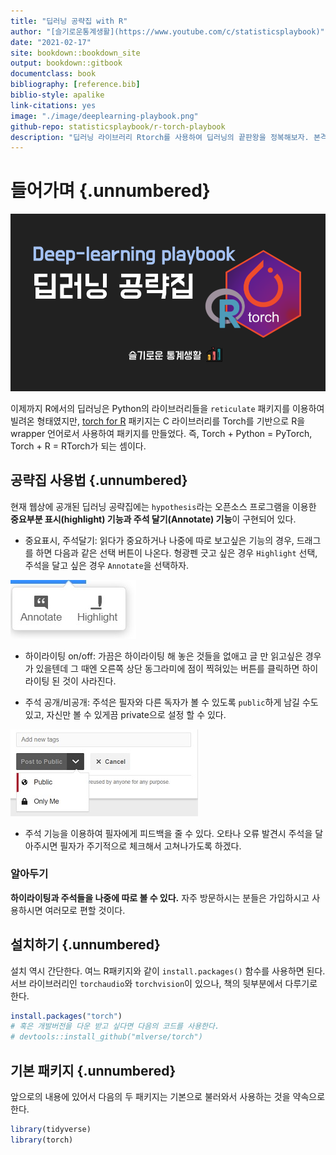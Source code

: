 ```yaml
---
title: "딥러닝 공략집 with R"
author: "[슬기로운통계생활](https://www.youtube.com/c/statisticsplaybook)"
date: "2021-02-17"
site: bookdown::bookdown_site
output: bookdown::gitbook
documentclass: book
bibliography: [reference.bib]
biblio-style: apalike
link-citations: yes
image: "./image/deeplearning-playbook.png"
github-repo: statisticsplaybook/r-torch-playbook
description: "딥러닝 라이브러리 Rtorch를 사용하여 딥러닝의 끝판왕을 정복해보자. 본격 R 딥러닝 공략집"
---
```


# 들어가며 {.unnumbered}

![](./image/deeplearning-playbook.png)

이제까지 R에서의 딥러닝은 Python의 라이브러리들을 `reticulate` 패키지를 이용하여 빌려온 형태였지만, [torch for R](https://torch.mlverse.org/) 패키지는 C 라이브러리를 Torch를 기반으로 R을 wrapper 언어로서 사용하여 패키지를 만들었다. 즉, Torch + Python = PyTorch, Torch + R = RTorch가 되는 셈이다.

## 공략집 사용법 {.unnumbered}

현재 웹상에 공개된 딥러닝 공략집에는 `hypothesis`라는 오픈소스 프로그램을 이용한 **중요부분 표시(highlight) 기능과 주석 달기(Annotate) 기능**이 구현되어 있다. 

-   중요표시, 주석달기: 읽다가 중요하거나 나중에 따로 보고싶은 기능의 경우, 드래그를 하면 다음과 같은 선택 버튼이 나온다. 형광펜 긋고 싶은 경우 `Highlight` 선택, 주석을 달고 싶은 경우 `Annotate`을 선택하자.

![](./image/annotation.jpg)

-   하이라이팅 on/off: 가끔은 하이라이팅 해 놓은 것들을 없애고 글 만 읽고싶은 경우가 있을텐데 그 때엔 오른쪽 상단 동그라미에 점이 찍혀있는 버튼를 클릭하면 하이라이팅 된 것이 사라진다.

-   주석 공개/비공개: 주석은 필자와 다른 독자가 볼 수 있도록 `public`하게 남길 수도 있고, 자신만 볼 수 있게끔 private으로 설정 할 수 있다.

![](./image/private.jpg)

-   주석 기능을 이용하여 필자에게 피드백을 줄 수 있다. 오타나 오류 발견시 주석을 달아주시면 필자가 주기적으로 체크해서 고쳐나가도록 하겠다.

<div class="rmdnote">
<h3 id="알아두기">알아두기</h3>
<p><strong>하이라이팅과 주석들을 나중에 따로 볼 수 있다.</strong> 자주 방문하시는 분들은 가입하시고 사용하시면 여러모로 편할 것이다.</p>
</div>


## 설치하기 {.unnumbered}

설치 역시 간단한다. 여느 R패키지와 같이 `install.packages()` 함수를 사용하면 된다. 서브 라이브러리인 `torchaudio`와 `torchvision`이 있으나, 책의 뒷부분에서 다루기로 한다.


```r
install.packages("torch")
# 혹은 개발버전을 다운 받고 싶다면 다음의 코드를 사용한다.
# devtools::install_github("mlverse/torch")
```



## 기본 패키지 {.unnumbered}

앞으로의 내용에 있어서 다음의 두 패키지는 기본으로 불러와서 사용하는 것을 약속으로 한다.


```r
library(tidyverse)
library(torch)
```
